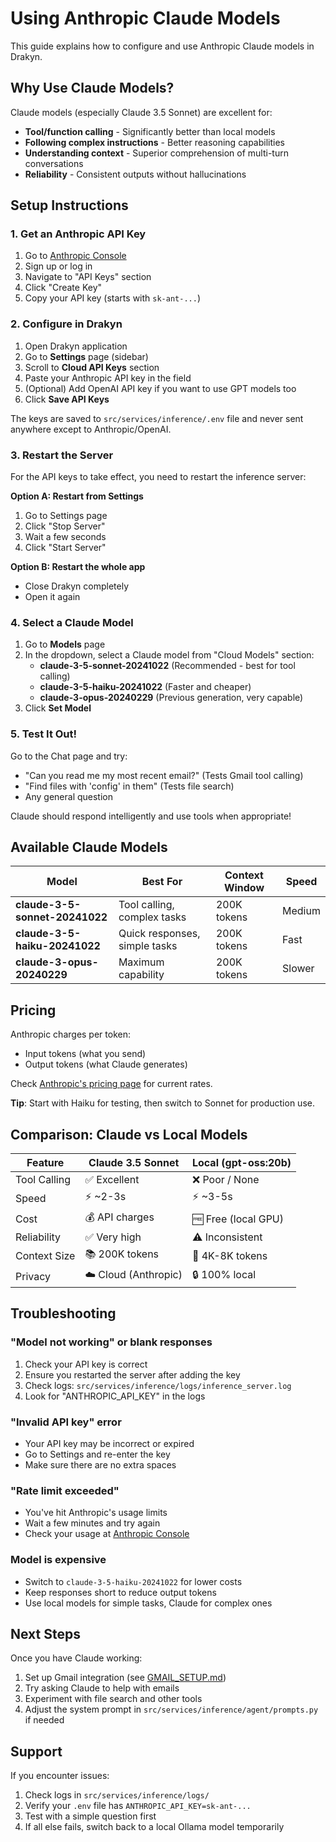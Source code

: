 # Using Anthropic Claude Models

This guide explains how to configure and use Anthropic Claude models in Drakyn.

## Why Use Claude Models?

Claude models (especially Claude 3.5 Sonnet) are excellent for:
- **Tool/function calling** - Significantly better than local models
- **Following complex instructions** - Better reasoning capabilities
- **Understanding context** - Superior comprehension of multi-turn conversations
- **Reliability** - Consistent outputs without hallucinations

## Setup Instructions

### 1. Get an Anthropic API Key

1. Go to [Anthropic Console](https://console.anthropic.com/settings/keys)
2. Sign up or log in
3. Navigate to "API Keys" section
4. Click "Create Key"
5. Copy your API key (starts with `sk-ant-...`)

### 2. Configure in Drakyn

1. Open Drakyn application
2. Go to **Settings** page (sidebar)
3. Scroll to **Cloud API Keys** section
4. Paste your Anthropic API key in the field
5. (Optional) Add OpenAI API key if you want to use GPT models too
6. Click **Save API Keys**

The keys are saved to `src/services/inference/.env` file and never sent anywhere except to Anthropic/OpenAI.

### 3. Restart the Server

For the API keys to take effect, you need to restart the inference server:

**Option A: Restart from Settings**
1. Go to Settings page
2. Click "Stop Server"
3. Wait a few seconds
4. Click "Start Server"

**Option B: Restart the whole app**
- Close Drakyn completely
- Open it again

### 4. Select a Claude Model

1. Go to **Models** page
2. In the dropdown, select a Claude model from "Cloud Models" section:
   - **claude-3-5-sonnet-20241022** (Recommended - best for tool calling)
   - **claude-3-5-haiku-20241022** (Faster and cheaper)
   - **claude-3-opus-20240229** (Previous generation, very capable)
3. Click **Set Model**

### 5. Test It Out!

Go to the Chat page and try:
- "Can you read me my most recent email?" (Tests Gmail tool calling)
- "Find files with 'config' in them" (Tests file search)
- Any general question

Claude should respond intelligently and use tools when appropriate!

## Available Claude Models

| Model | Best For | Context Window | Speed |
|-------|----------|----------------|-------|
| **claude-3-5-sonnet-20241022** | Tool calling, complex tasks | 200K tokens | Medium |
| **claude-3-5-haiku-20241022** | Quick responses, simple tasks | 200K tokens | Fast |
| **claude-3-opus-20240229** | Maximum capability | 200K tokens | Slower |

## Pricing

Anthropic charges per token:
- Input tokens (what you send)
- Output tokens (what Claude generates)

Check [Anthropic's pricing page](https://anthropic.com/pricing) for current rates.

**Tip**: Start with Haiku for testing, then switch to Sonnet for production use.

## Comparison: Claude vs Local Models

| Feature | Claude 3.5 Sonnet | Local (gpt-oss:20b) |
|---------|-------------------|---------------------|
| Tool Calling | ✅ Excellent | ❌ Poor / None |
| Speed | ⚡ ~2-3s | ⚡ ~3-5s |
| Cost | 💰 API charges | 🆓 Free (local GPU) |
| Reliability | ✅ Very high | ⚠️ Inconsistent |
| Context Size | 📚 200K tokens | 📖 4K-8K tokens |
| Privacy | ☁️ Cloud (Anthropic) | 🔒 100% local |

## Troubleshooting

### "Model not working" or blank responses
1. Check your API key is correct
2. Ensure you restarted the server after adding the key
3. Check logs: `src/services/inference/logs/inference_server.log`
4. Look for "ANTHROPIC_API_KEY" in the logs

### "Invalid API key" error
- Your API key may be incorrect or expired
- Go to Settings and re-enter the key
- Make sure there are no extra spaces

### "Rate limit exceeded"
- You've hit Anthropic's usage limits
- Wait a few minutes and try again
- Check your usage at [Anthropic Console](https://console.anthropic.com)

### Model is expensive
- Switch to `claude-3-5-haiku-20241022` for lower costs
- Keep responses short to reduce output tokens
- Use local models for simple tasks, Claude for complex ones

## Next Steps

Once you have Claude working:
1. Set up Gmail integration (see [GMAIL_SETUP.md](GMAIL_SETUP.md))
2. Try asking Claude to help with emails
3. Experiment with file search and other tools
4. Adjust the system prompt in `src/services/inference/agent/prompts.py` if needed

## Support

If you encounter issues:
1. Check logs in `src/services/inference/logs/`
2. Verify your `.env` file has `ANTHROPIC_API_KEY=sk-ant-...`
3. Test with a simple question first
4. If all else fails, switch back to a local Ollama model temporarily
